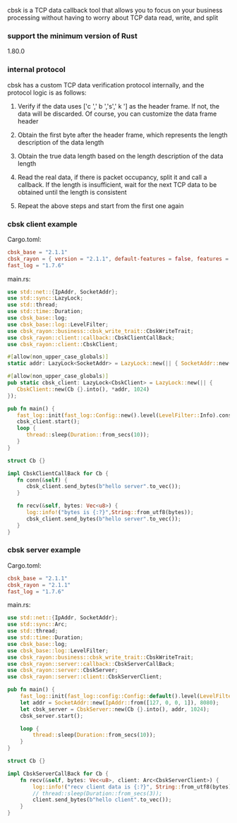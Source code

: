 cbsk is a TCP data callback tool that allows you to focus on your business processing without having to worry about TCP
data read, write, and split

### support the minimum version of Rust

1.80.0

### internal protocol

cbsk has a custom TCP data verification protocol internally, and the protocol logic is as follows:

1. Verify if the data uses ['c ',' b ','s',' k '] as the header frame. If not, the data will be discarded. Of course,
   you can customize the data frame header

2. Obtain the first byte after the header frame, which represents the length description of the data length

3. Obtain the true data length based on the length description of the data length

4. Read the real data, if there is packet occupancy, split it and call a callback. If the length is insufficient, wait
   for the next TCP data to be obtained until the length is consistent

5. Repeat the above steps and start from the first one again

### cbsk client example

Cargo.toml:

```toml
cbsk_base = "2.1.1"
cbsk_rayon = { version = "2.1.1", default-features = false, features = ["client"] }
fast_log = "1.7.6"
```

main.rs:

```rust
use std::net::{IpAddr, SocketAddr};
use std::sync::LazyLock;
use std::thread;
use std::time::Duration;
use cbsk_base::log;
use cbsk_base::log::LevelFilter;
use cbsk_rayon::business::cbsk_write_trait::CbskWriteTrait;
use cbsk_rayon::client::callback::CbskClientCallBack;
use cbsk_rayon::client::CbskClient;

#[allow(non_upper_case_globals)]
static addr: LazyLock<SocketAddr> = LazyLock::new(|| { SocketAddr::new(IpAddr::from([127, 0, 0, 1]), 8080) });

#[allow(non_upper_case_globals)]
pub static cbsk_client: LazyLock<CbskClient> = LazyLock::new(|| {
   CbskClient::new(Cb {}.into(), *addr, 1024)
});

pub fn main() {
   fast_log::init(fast_log::Config::new().level(LevelFilter::Info).console()).unwrap();
   cbsk_client.start();
   loop {
      thread::sleep(Duration::from_secs(10));
   }
}

struct Cb {}

impl CbskClientCallBack for Cb {
   fn conn(&self) {
      cbsk_client.send_bytes(b"hello server".to_vec());
   }

   fn recv(&self, bytes: Vec<u8>) {
      log::info!("bytes is {:?}",String::from_utf8(bytes));
      cbsk_client.send_bytes(b"hello server".to_vec());
   }
}
```

### cbsk server example

Cargo.toml:

```toml
cbsk_base = "2.1.1"
cbsk_rayon = "2.1.1"
fast_log = "1.7.6"
```

main.rs:

```rust
use std::net::{IpAddr, SocketAddr};
use std::sync::Arc;
use std::thread;
use std::time::Duration;
use cbsk_base::log;
use cbsk_base::log::LevelFilter;
use cbsk_rayon::business::cbsk_write_trait::CbskWriteTrait;
use cbsk_rayon::server::callback::CbskServerCallBack;
use cbsk_rayon::server::CbskServer;
use cbsk_rayon::server::client::CbskServerClient;

pub fn main() {
    fast_log::init(fast_log::config::Config::default().level(LevelFilter::Info).console()).unwrap();
    let addr = SocketAddr::new(IpAddr::from([127, 0, 0, 1]), 8080);
    let cbsk_server = CbskServer::new(Cb {}.into(), addr, 1024);
    cbsk_server.start();

    loop {
        thread::sleep(Duration::from_secs(10));
    }
}

struct Cb {}

impl CbskServerCallBack for Cb {
    fn recv(&self, bytes: Vec<u8>, client: Arc<CbskServerClient>) {
        log::info!("recv client data is {:?}", String::from_utf8(bytes));
        // thread::sleep(Duration::from_secs(3));
        client.send_bytes(b"hello client".to_vec());
    }
}
```
